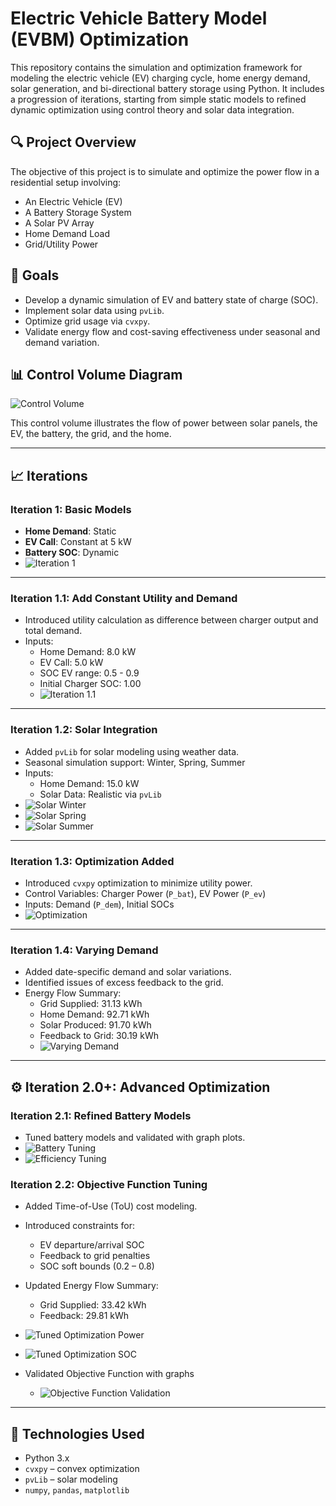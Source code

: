 # Electric Vehicle Battery Model (EVBM) Optimization

This repository contains the simulation and optimization framework for modeling the electric vehicle (EV) charging cycle, home energy demand, solar generation, and bi-directional battery storage using Python. It includes a progression of iterations, starting from simple static models to refined dynamic optimization using control theory and solar data integration.

## 🔍 Project Overview

The objective of this project is to simulate and optimize the power flow in a residential setup involving:

- An Electric Vehicle (EV)
- A Battery Storage System
- A Solar PV Array
- Home Demand Load
- Grid/Utility Power

## 📌 Goals

- Develop a dynamic simulation of EV and battery state of charge (SOC).
- Implement solar data using `pvLib`.
- Optimize grid usage via `cvxpy`.
- Validate energy flow and cost-saving effectiveness under seasonal and demand variation.

## 📊 Control Volume Diagram

![Control Volume](img/control_volume.png)

This control volume illustrates the flow of power between solar panels, the EV, the battery, the grid, and the home.

---

## 📈 Iterations

### Iteration 1: Basic Models
- **Home Demand**: Static
- **EV Call**: Constant at 5 kW
- **Battery SOC**: Dynamic
- ![Iteration 1](img/iteration1_basic_model.png)

---

### Iteration 1.1: Add Constant Utility and Demand
- Introduced utility calculation as difference between charger output and total demand.
- Inputs:
  - Home Demand: 8.0 kW
  - EV Call: 5.0 kW
  - SOC EV range: 0.5 - 0.9
  - Initial Charger SOC: 1.00
  - ![Iteration 1.1](img/iteration1_1_result.png)

---

### Iteration 1.2: Solar Integration
- Added `pvLib` for solar modeling using weather data.
- Seasonal simulation support: Winter, Spring, Summer
- Inputs:
  - Home Demand: 15.0 kW
  - Solar Data: Realistic via `pvLib`
- ![Solar Winter](img/iteration1_2_winter.png)
- ![Solar Spring](img/iteration1_2_spring.png)
- ![Solar Summer](img/iteration1_2_summer.png)

---

### Iteration 1.3: Optimization Added
- Introduced `cvxpy` optimization to minimize utility power.
- Control Variables: Charger Power (`P_bat`), EV Power (`P_ev`)
- Inputs: Demand (`P_dem`), Initial SOCs
- ![Optimization](img/iteration1_3.png)

---

### Iteration 1.4: Varying Demand
- Added date-specific demand and solar variations.
- Identified issues of excess feedback to the grid.
- Energy Flow Summary:
  - Grid Supplied: 31.13 kWh
  - Home Demand: 92.71 kWh
  - Solar Produced: 91.70 kWh
  - Feedback to Grid: 30.19 kWh
  - ![Varying Demand](img/iteration1_4.png)

---

## ⚙️ Iteration 2.0+: Advanced Optimization

### Iteration 2.1: Refined Battery Models
- Tuned battery models and validated with graph plots.
- ![Battery Tuning](img/iteration2_1_tuned_models.png)
- ![Efficiency Tuning](img/iteration2_1_tuned_eff.png)

### Iteration 2.2: Objective Function Tuning
- Added Time-of-Use (ToU) cost modeling.
- Introduced constraints for:
  - EV departure/arrival SOC
  - Feedback to grid penalties
  - SOC soft bounds (0.2 – 0.8)
- Updated Energy Flow Summary:
  - Grid Supplied: 33.42 kWh
  - Feedback: 29.81 kWh

- ![Tuned Optimization Power](img/iteration2_2_optimized_power.png)
- ![Tuned Optimization SOC](img/iteration2_2_optimized_soc.png)

- Validated Objective Function with graphs
  - ![Objective Function Validation](img/iteration2_2_objective_func.png)

---

## 🧠 Technologies Used

- Python 3.x
- `cvxpy` – convex optimization
- `pvLib` – solar modeling
- `numpy`, `pandas`, `matplotlib`

